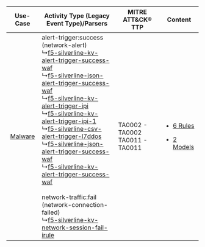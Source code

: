 |    Use-Case    | Activity Type (Legacy Event Type)/Parsers    | MITRE ATT&CK® TTP    | Content    |
|:----:| ---- | ---- | ---- |
| [Malware](../../../UseCases/uc_malware.md) |  alert-trigger:success (network-alert)<br> ↳[f5-silverline-kv-alert-trigger-success-waf](Ps/pC_f5silverlinekvalerttriggersuccesswaf.md)<br> ↳[f5-silverline-json-alert-trigger-success-waf](Ps/pC_f5silverlinejsonalerttriggersuccesswaf.md)<br> ↳[f5-silverline-kv-alert-trigger-ipi](Ps/pC_f5silverlinekvalerttriggeripi.md)<br> ↳[f5-silverline-kv-alert-trigger-ipi-1](Ps/pC_f5silverlinekvalerttriggeripi1.md)<br> ↳[f5-silverline-csv-alert-trigger-l7ddos](Ps/pC_f5silverlinecsvalerttriggerl7ddos.md)<br> ↳[f5-silverline-json-alert-trigger-success-waf](Ps/pC_f5silverlinejsonalerttriggersuccesswaf.md)<br> ↳[f5-silverline-kv-alert-trigger-success-waf](Ps/pC_f5silverlinekvalerttriggersuccesswaf.md)<br><br> network-traffic:fail (network-connection-failed)<br> ↳[f5-silverline-kv-network-session-fail-irule](Ps/pC_f5silverlinekvnetworksessionfailirule.md)<br> | TA0002 - TA0002<br>TA0011 - TA0011<br> | [<ul><li>6 Rules</li></ul><ul><li>2 Models</li></ul>](RM/r_m_f5_f5_silverline_Malware.md) |